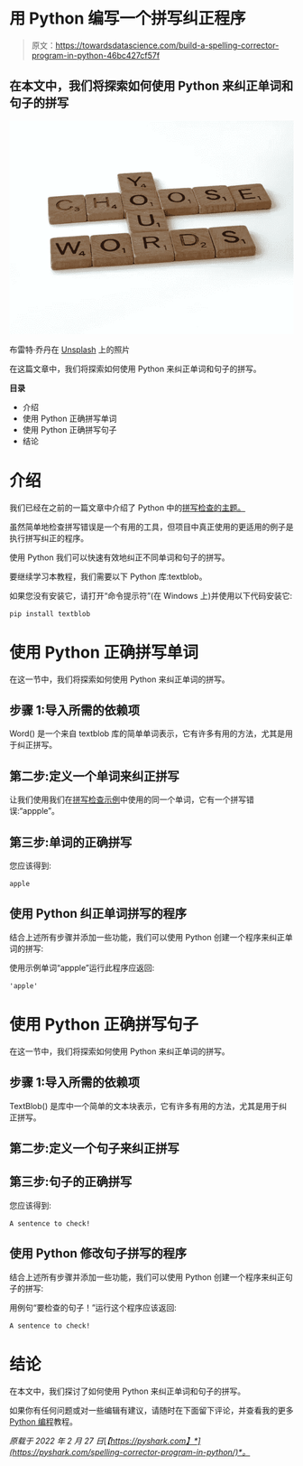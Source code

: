 # 用 Python 编写一个拼写纠正程序

> 原文：<https://towardsdatascience.com/build-a-spelling-corrector-program-in-python-46bc427cf57f>

## 在本文中，我们将探索如何使用 Python 来纠正单词和句子的拼写

![](img/dff9b08b9467b8cc024c7fee8a9e4ab6.png)

布雷特·乔丹在 [Unsplash](https://unsplash.com/s/photos/grammar?utm_source=unsplash&utm_medium=referral&utm_content=creditCopyText) 上的照片

在这篇文章中，我们将探索如何使用 Python 来纠正单词和句子的拼写。

**目录**

*   介绍
*   使用 Python 正确拼写单词
*   使用 Python 正确拼写句子
*   结论

# 介绍

我们已经在之前的一篇文章中介绍了 Python 中的[拼写检查的主题。](https://pyshark.com/spelling-checker-program-in-python/)

虽然简单地检查拼写错误是一个有用的工具，但项目中真正使用的更适用的例子是执行拼写纠正的程序。

使用 Python 我们可以快速有效地纠正不同单词和句子的拼写。

要继续学习本教程，我们需要以下 Python 库:textblob。

如果您没有安装它，请打开“命令提示符”(在 Windows 上)并使用以下代码安装它:

```
pip install textblob
```

# 使用 Python 正确拼写单词

在这一节中，我们将探索如何使用 Python 来纠正单词的拼写。

## 步骤 1:导入所需的依赖项

Word() 是一个来自 textblob 库的简单单词表示，它有许多有用的方法，尤其是用于纠正拼写。

## 第二步:定义一个单词来纠正拼写

让我们使用我们在[拼写检查示例](https://pyshark.com/spelling-corrector-program-in-python/#define-a-word-to-check-spelling)中使用的同一个单词，它有一个拼写错误:“appple”。

## 第三步:单词的正确拼写

您应该得到:

```
apple
```

## 使用 Python 纠正单词拼写的程序

结合上述所有步骤并添加一些功能，我们可以使用 Python 创建一个程序来纠正单词的拼写:

使用示例单词“appple”运行此程序应返回:

```
'apple'
```

# 使用 Python 正确拼写句子

在这一节中，我们将探索如何使用 Python 来纠正单词的拼写。

## 步骤 1:导入所需的依赖项

TextBlob() 是库中一个简单的文本块表示，它有许多有用的方法，尤其是用于纠正拼写。

## 第二步:定义一个句子来纠正拼写

## 第三步:句子的正确拼写

您应该得到:

```
A sentence to check!
```

## 使用 Python 修改句子拼写的程序

结合上述所有步骤并添加一些功能，我们可以使用 Python 创建一个程序来纠正句子的拼写:

用例句“要检查的句子！”运行这个程序应该返回:

```
A sentence to check!
```

# 结论

在本文中，我们探讨了如何使用 Python 来纠正单词和句子的拼写。

如果你有任何问题或对一些编辑有建议，请随时在下面留下评论，并查看我的更多 [Python 编程](https://pyshark.com/category/python-programming/)教程。

*原载于 2022 年 2 月 27 日*[*【https://pyshark.com】*](https://pyshark.com/spelling-corrector-program-in-python/)*。*